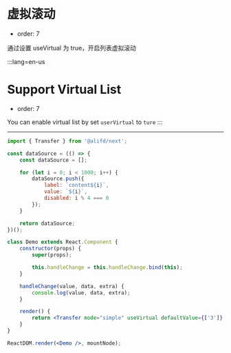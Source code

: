 # 虚拟滚动

- order: 7

通过设置 useVirtual 为 true，开启列表虚拟滚动

:::lang=en-us
# Support Virtual List

- order: 7

You can enable virtual list by set `userVirtual` to `ture`
:::

---

````jsx
import { Transfer } from '@alifd/next';

const dataSource = (() => {
    const dataSource = [];

    for (let i = 0; i < 1000; i++) {
        dataSource.push({
            label: `content${i}`,
            value: `${i}`,
            disabled: i % 4 === 0
        });
    }

    return dataSource;
})();

class Demo extends React.Component {
    constructor(props) {
        super(props);

        this.handleChange = this.handleChange.bind(this);
    }

    handleChange(value, data, extra) {
        console.log(value, data, extra);
    }

    render() {
        return <Transfer mode="simple" useVirtual defaultValue={['3']} dataSource={dataSource} defaultLeftChecked={['1']} onChange={this.handleChange} titles={['Simple Mode', 'Simple Mode']} />;
    }
}

ReactDOM.render(<Demo />, mountNode);
````
